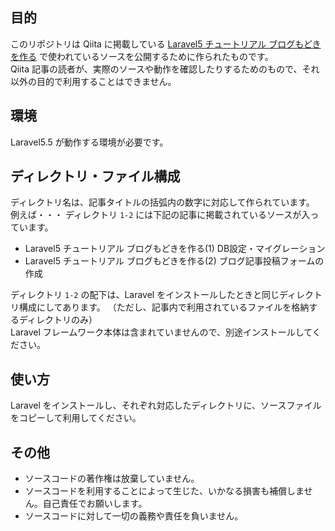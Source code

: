 ## 目的
このリポジトリは Qiita に掲載している [Laravel5 チュートリアル ブログもどきを作る](https://qiita.com/yumgoo17/items/e40e02b3fc3275bd7f23) で使われているソースを公開するために作られたものです。  
Qiita 記事の読者が、実際のソースや動作を確認したりするためのもので、それ以外の目的で利用することはできません。


## 環境
Laravel5.5 が動作する環境が必要です。


## ディレクトリ・ファイル構成
ディレクトリ名は、記事タイトルの括弧内の数字に対応して作られています。  
例えば・・・
ディレクトリ `1-2` には下記の記事に掲載されているソースが入っています。
- Laravel5 チュートリアル ブログもどきを作る(1) DB設定・マイグレーション
- Laravel5 チュートリアル ブログもどきを作る(2) ブログ記事投稿フォームの作成

ディレクトリ `1-2` の配下は、Laravel をインストールしたときと同じディレクトリ構成にしてあります。
（ただし、記事内で利用されているファイルを格納するディレクトリのみ）  
Laravel フレームワーク本体は含まれていませんので、別途インストールしてください。


## 使い方
Laravel をインストールし、それぞれ対応したディレクトリに、ソースファイルをコピーして利用してください。


## その他
- ソースコードの著作権は放棄していません。
- ソースコードを利用することによって生じた、いかなる損害も補償しません。自己責任でお願いします。
- ソースコードに対して一切の義務や責任を負いません。
